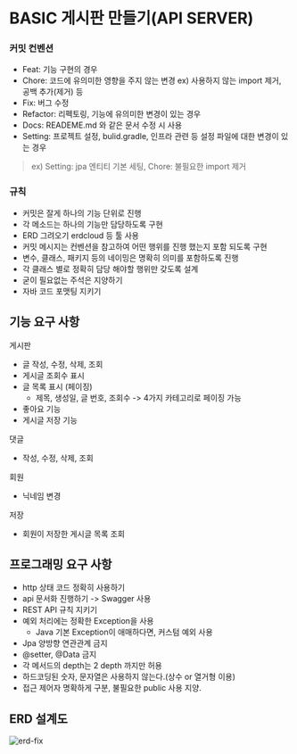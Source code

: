 # BASIC 게시판 만들기(API SERVER)

### 커밋 컨벤션
+ Feat: 기능 구현의 경우
+ Chore: 코드에 유의미한 영향을 주지 않는 변경 ex) 사용하지 않는 import 제거, 공백 추가(제거) 등
+ Fix: 버그 수정
+ Refactor: 리펙토링, 기능에 유의미한 변경이 있는 경우
+ Docs: READEME.md 와 같은 문서 수정 시 사용
+ Setting: 프로젝트 설정, bulid.gradle, 인프라 관련 등 설정 파일에 대한 변경이 있는 경우

> ex) Setting: jpa 엔티티 기본 세팅, Chore: 불필요한 import 제거

### 규칙

+ 커밋은 잘게 하나의 기능 단위로 진행
+ 각 메소드는 하나의 기능만 담당하도록 구현
+ ERD 그려오기 erdcloud 등 툴 사용
+ 커밋 메시지는 컨벤션을 참고하여 어떤 행위를 진행 했는지 포함 되도록 구현
+ 변수, 클래스, 패키지 등의 네이밍은 명확히 의미를 포함하도록 진행
+ 각 클래스 별로 정확히 담당 해야할 행위만 갖도록 설계
+ 굳이 필요없는 주석은 지양하기
+ 자바 코드 포맷팅 지키기

## 기능 요구 사항

게시판
+ 글 작성, 수정, 삭제, 조회
+ 게시글 조회수 표시
+ 글 목록 표시 (페이징)
  - 제목, 생성일, 글 번호, 조회수 -> 4가지 카테고리로 페이징 가능
+ 좋아요 기능
+ 게시글 저장 기능

댓글
+ 작성, 수정, 삭제, 조회

회원
+ 닉네임 변경

저장
+ 회원이 저장한 게시글 목록 조회

## 프로그래밍 요구 사항
+ http 상태 코드 정확히 사용하기
+ api 문서화 진행하기 -> Swagger 사용
+ REST API 규칙 지키기
+ 예외 처리에는 정확한 Exception을 사용
  - Java 기본 Exception이 애매하다면, 커스텀 예외 사용
+ Jpa 양방향 연관관계 금지
+ @setter, @Data 금지
+ 각 메서드의 depth는 2 depth 까지만 허용
+ 하드코딩된 숫자, 문자열은 사용하지 않는다.(상수 or 열거형 이용)
+ 접근 제어자 명확하게 구분, 불필요한 public 사용 지양.


## ERD 설계도
![erd-fix](https://github.com/user-attachments/assets/67d66cfe-6979-4f1d-9607-0f1aa581112c)




